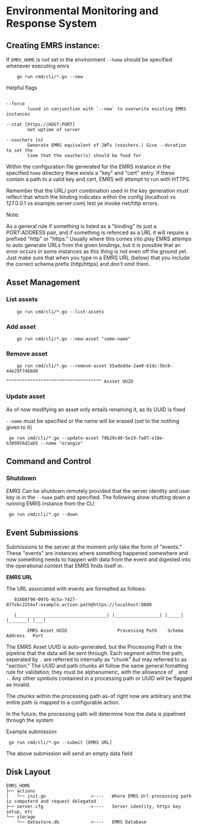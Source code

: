 # Environmental Monitoring and Response System

## Creating EMRS instance:

If `EMRS_HOME` is not set in the environment `--home` should be specified whenever executing
emrs

```
    go run cmd/cli/*.go --new
```

Helpful flags

```

--force 
        (used in conjunction with `--new` to overwrite existing EMRS instances

--stat [https://HOST:PORT]
        Get uptime of server

--vouchers [n]
        Generate EMRS equivalent of JWTs (vouchers.) Give --duration to set the 
        time that the voucher(s) should be food for

```

Within the configuration file generated for the EMRS instance in the specified `home`
directory there exists a "key" and "cert" entry. If these contain a path to a valid
key and cert, EMRS will attempt to run with HTTPS.

Remember that the URL/ port combination used in the key generation must reflect
that which the binding indicates within the config (localhost vs 127.0.0.1 vs example.server.com)
lest ye invoke net/http errors.

Note: 

As a general rule if something is listed as a "binding" its just a PORT:ADDRESS pair, and if
something is refenced as a URL it will require a prefixed "http" or "https." Usually where
this comes into play EMRS attemps to auto generate URLs from the given bindings, but it is
possible that an error occurs in some instances as this thing is not even off the ground yet.
Just make sure that when you type in a EMRS URL (below) that you include the correct schema
prefix (http/https) and don't omit them.

## Asset Management

### List assets

```
    go run cmd/cli/*.go --list-assets
```

### Add asset

```
    go run cmd/cli/*.go --new-asset "some-name"
```

### Remove asset

```
    go run cmd/cli/*.go --remove-asset 55adedda-2ae0-61dc-5bc6-44e29f7468d8
                                       ^^^^^^^^^^^^^^^^^^^^^^^^^^^^^^^^^^^^ Assset UUID
```

### Update asset

As of now modifying an asset only entails renaming it, as its UUID is fixed

`--name` must be specified or the name will be erased (set to the nothing given to it)

```
 go run cmd/cli/*.go --update-asset 70b29cd0-5e19-fa07-e18e-b309856d2ab5 --name "orangie"
```

## Command and Control

### Shutdown

EMRS Can be shutdown remotely provided that the server identity and user key is in the `--home` path
and specified. The following show shutting down a running EMRS instance from the CLI

```
 go run cmd/cli/*.go --down

```

## Event Submissions

Submissions to the server at the moment only take the form of "events." These "events"
are instances where something happened somewhere and now something needs to happen with
data from the event and digested into the operational context that EMRS finds itself in.

**EMRS URL**

The URL associated with events are formatted as follows:

```
   01808f90-097b-9c5a-7427-077ebc2254af:example.action.path@https://localhost:8080

   |__________________________________| |_________________| |_____| |_______| |___|

        EMRS Asset UUID                   Processing Path    Schema  Address   Port
```

The EMRS Asset UUID is auto-generated, but the Processing Path is the pipeline
that the data will be sent through. Each segment within the path, seperated by `.`
are referred to internally as "chunk" but may referred to as "section." The UUID and
path chunks all follow the same general fomatting rule for validation; they must
be alphanumeric, with the allowance of `_` and `-`. Any other symbols contained in
a processing path or UUID will be flagged as invalid.

The chunks within the processing path as-of right now are arbitrary and the entire path
is mapped to a configurable action.

In the future, the processing path will determine how the data is pipelined through the system

Example submission:

```
 go run cmd/cli/*.go --submit [EMRS URL] 
```

The above submission will send an empty data field 


## Disk Layout

```
EMRS_HOME
├── actions
│   └── init.go                 <----   Where EMRS Url processing path is computerd and request delegated
├── server.cfg                  <----   Server identity, https key setup, etc
└── storage
    └── datastore.db            <----   EMRS Database

```
